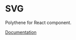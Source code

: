# SVG

Polythene for React component.

[Documentation](https://github.com/ArthurClemens/polythene/blob/master/packages/docs/components/react/svg.md)
